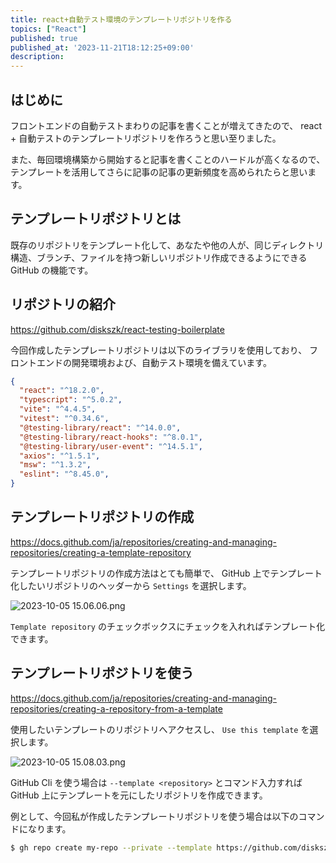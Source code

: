 ```yaml
---
title: react+自動テスト環境のテンプレートリポジトリを作る
topics: ["React"]
published: true
published_at: '2023-11-21T18:12:25+09:00'
description: 
---
```


## はじめに
フロントエンドの自動テストまわりの記事を書くことが増えてきたので、 react + 自動テストのテンプレートリポジトリを作ろうと思い至りました。
<!-- textlint-disable -->
また、毎回環境構築から開始すると記事を書くことのハードルが高くなるので、テンプレートを活用してさらに記事の記事の更新頻度を高められたらと思います。
<!-- textlint-enable -->

## テンプレートリポジトリとは
既存のリポジトリをテンプレート化して、あなたや他の人が、同じディレクトリ構造、ブランチ、ファイルを持つ新しいリポジトリ作成できるようにできる GitHub の機能です。

## リポジトリの紹介

https://github.com/diskszk/react-testing-boilerplate

今回作成したテンプレートリポジトリは以下のライブラリを使用しており、 フロントエンドの開発環境および、自動テスト環境を備えています。

```json
{
  "react": "^18.2.0",
  "typescript": "^5.0.2",
  "vite": "^4.4.5",
  "vitest": "^0.34.6",
  "@testing-library/react": "^14.0.0",
  "@testing-library/react-hooks": "^8.0.1",
  "@testing-library/user-event": "^14.5.1",
  "axios": "^1.5.1",
  "msw": "^1.3.2",
  "eslint": "^8.45.0",
}
```

## テンプレートリポジトリの作成

https://docs.github.com/ja/repositories/creating-and-managing-repositories/creating-a-template-repository

テンプレートリポジトリの作成方法はとても簡単で、 GitHub 上でテンプレート化したいリポジトリのヘッダーから `Settings` を選択します。

![ 2023-10-05 15.06.06.png](https://qiita-image-store.s3.ap-northeast-1.amazonaws.com/0/639130/f0994cba-5ea7-4c8d-555e-c022fcb46fec.png)

`Template repository` のチェックボックスにチェックを入れればテンプレート化できます。

## テンプレートリポジトリを使う

https://docs.github.com/ja/repositories/creating-and-managing-repositories/creating-a-repository-from-a-template

使用したいテンプレートのリポジトリへアクセスし、 `Use this template` を選択します。

![ 2023-10-05 15.08.03.png](https://qiita-image-store.s3.ap-northeast-1.amazonaws.com/0/639130/b48cfa94-5348-4a06-2dee-63f901d25221.png)

GitHub Cli を使う場合は `--template <repository>` とコマンド入力すれば　GitHub 上にテンプレートを元にしたリポジトリを作成できます。

例として、今回私が作成したテンプレートリポジトリを使う場合は以下のコマンドになります。

```bash
$ gh repo create my-repo --private --template https://github.com/diskszk/react-testing-boilerplate.git
```
